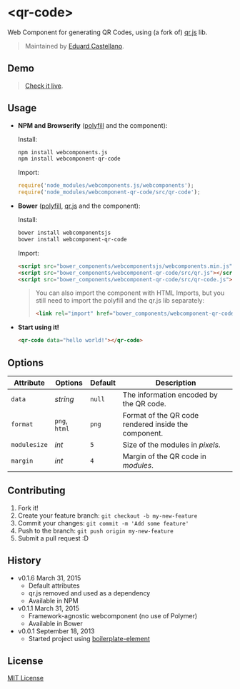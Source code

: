 # &lt;qr-code&gt;

Web Component for generating QR Codes, using (a fork of) [qr.js](https://github.com/lifthrasiir/qr.js) lib.

> Maintained by [Eduard Castellano](https://github.com/educastellano).

## Demo

> [Check it live](http://educastellano.github.io/qr-code/demo).

## Usage

* **NPM and Browserify** ([polyfill](https://github.com/WebComponents/webcomponentsjs) and the component):

	Install:

	```sh
	npm install webcomponents.js
	npm install webcomponent-qr-code
	```

	Import:

	```js
	require('node_modules/webcomponents.js/webcomponents');
	require('node_modules/webcomponent-qr-code/src/qr-code');
	```

* **Bower** ([polyfill](https://github.com/WebComponents/webcomponentsjs), [qr.js](https://github.com/educastellano/qr.js) and the component):

	Install:

	```sh
	bower install webcomponentsjs
	bower install webcomponent-qr-code
	```

	Import:

	```html
	<script src="bower_components/webcomponentsjs/webcomponents.min.js"></script>
	<script src="bower_components/webcomponent-qr-code/src/qr.js"></script>
	<script src="bower_components/webcomponent-qr-code/src/qr-code.js"></script>
	```

	> You can also import the component with HTML Imports, but you still need to import the polyfill and the qr.js lib separately:
	>
	> ```html
	> <link rel="import" href="bower_components/webcomponent-qr-code/src/qr-code.html">
	> ```

* **Start using it!**

	```html
	<qr-code data="hello world!"></qr-code>
	```



## Options

Attribute		| Options                   | Default             | Description
---				| ---                       | ---                 | ---
`data`			| *string*                  | `null`	          | The information encoded by the QR code.
`format`		| `png`, `html`				| `png`               | Format of the QR code rendered inside the component.
`modulesize`	| *int*						| `5`				  | Size of the modules in *pixels*.
`margin`		| *int*						| `4`				  | Margin of the QR code in *modules*.


## Contributing

1. Fork it!
2. Create your feature branch: `git checkout -b my-new-feature`
3. Commit your changes: `git commit -m 'Add some feature'`
4. Push to the branch: `git push origin my-new-feature`
5. Submit a pull request :D

## History

* v0.1.6 March 31, 2015
	* Default attributes
	* qr.js removed and used as a dependency
	* Available in NPM
* v0.1.1 March 31, 2015
	* Framework-agnostic webcomponent (no use of Polymer)
	* Available in Bower
* v0.0.1 September 18, 2013
	* Started project using [boilerplate-element](https://github.com/customelements/boilerplate-element)

## License

[MIT License](http://opensource.org/licenses/MIT)
